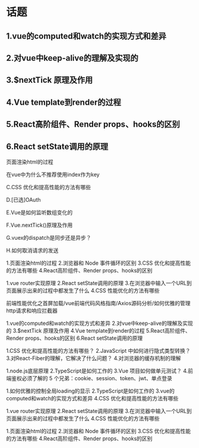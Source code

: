 # 话题

## 1.vue的computed和watch的实现方式和差异

## 2.对vue中keep-alive的理解及实现的

## 3.$nextTick 原理及作⽤

## 4.Vue template到render的过程

## 5.React⾼阶组件、Render props、hooks的区别

## 6.React setState调⽤的原理

页面渲染html的过程
 
在vue中为什么不推荐使用index作为key
 
C.CSS 优化和提⾼性能的⽅法有哪些
 
D.[已选]OAuth
 
E.Vue是如何监听数组变化的
 
F.Vue.nextTick()原理及作用
 
G.vuex的dispatch是同步还是异步？
 
H.如何取消请求的发送

1.页面渲染html的过程
2.浏览器和 Node 事件循环的区别
3.CSS 优化和提⾼性能的⽅法有哪些
4.React⾼阶组件、Render props、hooks的区别

1.vue router实现原理
2.React setState调⽤的原理
3.在浏览器中输入一个URL到页面展示出来的过程中都发生了什么
4.CSS 性能优化的⽅法有哪些

前端性能优化之首屏加载/vue前端代码风格指南/Axios源码分析/如何优雅的管理http请求和响应拦截器

1.vue的computed和watch的实现方式和差异
2.对vue中keep-alive的理解及实现的
3.$nextTick 原理及作⽤
4.Vue template到render的过程
5.React⾼阶组件、Render props、hooks的区别
6.React setState调⽤的原理

1.CSS 优化和提⾼性能的⽅法有哪些？
2.JavaScript 中如何进⾏隐式类型转换？
3.对React-Fiber的理解，它解决了什么问题？
4.对浏览器的缓存机制的理解

1.node.js底层原理
2.TypeScript是如何工作的
3.Vue 项目如何做单元测试？
4.前端鉴权必须了解的 5 个兄弟：cookie、session、token、jwt、单点登录

1.如何优雅的控制全局loading的显示
2.TypeScript是如何工作的
3.vue的computed和watch的实现方式和差异
4.CSS 优化和提⾼性能的⽅法有哪些

1.vue router实现原理
2.React setState调⽤的原理
3.在浏览器中输入一个URL到页面展示出来的过程中都发生了什么
4.CSS 性能优化的⽅法有哪些


1.页面渲染html的过程
2.浏览器和 Node 事件循环的区别
3.CSS 优化和提⾼性能的⽅法有哪些
4.React⾼阶组件、Render props、hooks的区别
